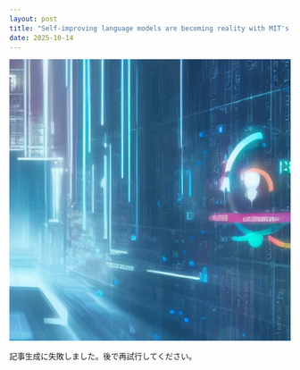 ```yaml
---
layout: post
title: "Self-improving language models are becoming reality with MIT's updated SEAL technique"
date: 2025-10-14
---
```


![記事画像](assets/images/20251014_ai.png)

記事生成に失敗しました。後で再試行してください。
